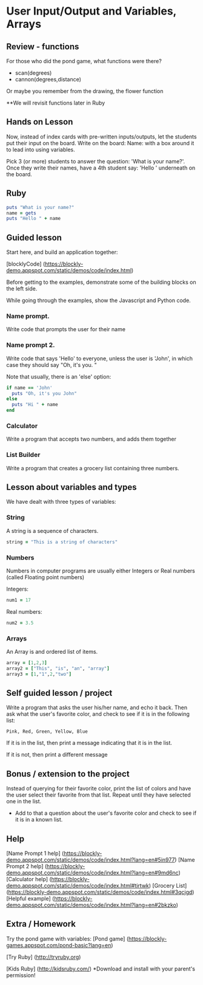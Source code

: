 # User Input/Output and Variables, Arrays

## Review - functions
For those who did the pond game, what functions were there? 

* scan(degrees)
* cannon(degrees,distance)

Or maybe you remember from the drawing, the flower function

**We will revisit functions later in Ruby

## Hands on Lesson

Now, instead of index cards with pre-written inputs/outputs, let the students put their input on the board. 
Write on the board: Name: with a box around it to lead into using variables. 

Pick 3 (or more) students to answer the question: 'What is your name?'. Once they write their names, 
have a 4th student say: 'Hello <name>' underneath on the board. 

## Ruby 

```ruby
puts "What is your name?"
name = gets
puts "Hello " + name
```

## Guided lesson

Start here, and build an application together:

[blocklyCode] (https://blockly-demo.appspot.com/static/demos/code/index.html)

Before getting to the examples, demonstrate some of the building blocks on the left side. 

While going through the examples, show the Javascript and Python code. 

### Name prompt. 
Write code that prompts the user for their name

### Name prompt 2. 
Write code that says 'Hello' to everyone, unless the user
is 'John', in which case they should say "Oh, it's you. "

Note that usually, there is an 'else' option:

```ruby
if name == 'John'
  puts "Oh, it's you John"
else
  puts "Hi " + name
end
```

### Calculator
Write a program that accepts two numbers, and adds them together

### List Builder
Write a program that creates a grocery list containing three numbers.

## Lesson about variables and types
We have dealt with three types of variables:

### String
A string is a sequence of characters. 

```ruby
string = "This is a string of characters"
```

### Numbers
Numbers in computer programs are usually either Integers or Real numbers (called Floating point numbers)

Integers:
```ruby
num1 = 17
```

Real numbers:
```ruby
num2 = 3.5
```

### Arrays
An Array is and ordered list of items. 

```ruby
array = [1,2,3]
array2 = ["This", "is", "an", "array"]
array3 = [1,"1",2,"two"]
```

## Self guided lesson / project
Write a program that asks the user his/her name, and echo it back. Then ask what the user's
favorite color, and check to see if it is in the following list:

```
Pink, Red, Green, Yellow, Blue
```

If it is in the list, then print a message indicating that it is in the list. 

If it is not, then print a different message

## Bonus / extension to the project
Instead of querying for their favorite color, print the list of colors and have
the user select their favorite from that list.  Repeat until they have selected
one in the list. 

* Add to that a question about the user's favorite color and check to see if it is in a known list. 

## Help
[Name Prompt 1 help]  (https://blockly-demo.appspot.com/static/demos/code/index.html?lang=en#5in977)
[Name Prompt 2 help] (https://blockly-demo.appspot.com/static/demos/code/index.html?lang=en#9md6nc)
[Calculator help] (https://blockly-demo.appspot.com/static/demos/code/index.html#tirtwk)
[Grocery List] (https://blockly-demo.appspot.com/static/demos/code/index.html#3qcjgd)
[Helpful example] (https://blockly-demo.appspot.com/static/demos/code/index.html?lang=en#2bkzko)

## Extra / Homework
Try the pond game with variables:
[Pond game] (https://blockly-games.appspot.com/pond-basic?lang=en)

[Try Ruby] (http://tryruby.org)

[Kids Ruby] (http://kidsruby.com/) *Download and install with your parent's permission!